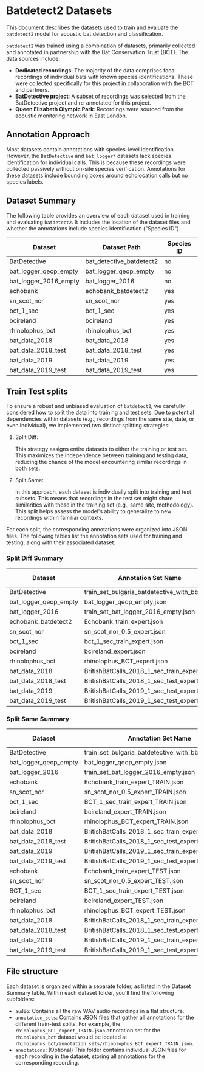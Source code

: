 # Batdetect2 Datasets

This document describes the datasets used to train and evaluate the `batdetect2` model for acoustic bat detection and classification.

`batdetect2` was trained using a combination of datasets, primarily collected and annotated in partnership with the Bat Conservation Trust (BCT).
The data sources include:

- **Dedicated recordings**: The majority of the data comprises focal recordings of individual bats with known species identifications.
    These were collected specifically for this project in collaboration with the BCT and partners.
- **BatDetective project**: A subset of recordings was selected from the BatDetective project and re-annotated for this project.
- **Queen Elizabeth Olympic Park**: Recordings were sourced from the acoustic monitoring network in East London.

## Annotation Approach

Most datasets contain annotations with species-level identification.
However, the `BatDetective` and `bat_logger*` datasets lack species identification for individual calls.
This is because these recordings were collected passively without on-site species verification.
Annotations for these datasets include bounding boxes around echolocation calls but no species labels.

## Dataset Summary

The following table provides an overview of each dataset used in training and evaluating `batdetect2`.
It includes the location of the dataset files and whether the annotations include species identification ("Species ID").

| Dataset               | Dataset Path             | Species ID |
| --------------------- | ------------------------ | ---------- |
| BatDetective          | bat_detective_batdetect2 | no         |
| bat_logger_qeop_empty | bat_logger_qeop_empty    | no         |
| bat_logger_2016_empty | bat_logger_2016          | no         |
| echobank              | echobank_batdetect2      | yes        |
| sn_scot_nor           | sn_scot_nor              | yes        |
| bct_1_sec             | bct_1_sec                | yes        |
| bcireland             | bcireland                | yes        |
| rhinolophus_bct       | rhinolophus_bct          | yes        |
| bat_data_2018         | bat_data_2018            | yes        |
| bat_data_2018_test    | bat_data_2018_test       | yes        |
| bat_data_2019         | bat_data_2019            | yes        |
| bat_data_2019_test    | bat_data_2019_test       | yes        |

## Train Test splits

To ensure a robust and unbiased evaluation of `batdetect2`, we carefully considered how to split the data into training and test sets.
Due to potential dependencies within datasets (e.g., recordings from the same site, date, or even individual), we implemented two distinct splitting strategies:

1. Split Diff:

   This strategy assigns entire datasets to either the training or test set.
      This maximizes the independence between training and testing data, reducing the chance of the model encountering similar recordings in both sets.

2. Split Same:

   In this approach, each dataset is individually split into training and test subsets.
      This means that recordings in the test set might share similarities with those in the training set (e.g., same site, methodology).
      This split helps assess the model's ability to generalize to new recordings within familiar contexts.

For each split, the corresponding annotations were organized into JSON files.
The following tables list the annotation sets used for training and testing, along with their associated dataset:

### Split Diff Summary

| Dataset               | Annotation Set Name                           | Is Test |
| --------------------- | --------------------------------------------- | ------- |
| BatDetective          | train_set_bulgaria_batdetective_with_bbs.json | no      |
| bat_logger_qeop_empty | bat_logger_qeop_empty.json                    | no      |
| bat_logger_2016       | train_set_bat_logger_2016_empty.json          | no      |
| echobank_batdetect2   | Echobank_train_expert.json                    | no      |
| sn_scot_nor           | sn_scot_nor_0.5_expert.json                   | no      |
| bct_1_sec             | bct_1_sec_train_expert.json                   | no      |
| bcireland             | bcireland_expert.json                         | no      |
| rhinolophus_bct       | rhinolophus_BCT_expert.json                   | no      |
| bat_data_2018         | BritishBatCalls_2018_1_sec_train_expert.json  | yes     |
| bat_data_2018_test    | BritishBatCalls_2018_1_sec_test_expert.json   | yes     |
| bat_data_2019         | BritishBatCalls_2019_1_sec_test_expert.json   | yes     |
| bat_data_2019_test    | BritishBatCalls_2019_1_sec_test_expert.json   | yes     |

### Split Same Summary

| Dataset               | Annotation Set Name                                | Is Test |
| --------------------- | -------------------------------------------------- | ------- |
| BatDetective          | train_set_bulgaria_batdetective_with_bbs.json      | no      |
| bat_logger_qeop_empty | bat_logger_qeop_empty.json                         | no      |
| bat_logger_2016       | train_set_bat_logger_2016_empty.json               | no      |
| echobank              | Echobank_train_expert_TRAIN.json                   | no      |
| sn_scot_nor           | sn_scot_nor_0.5_expert_TRAIN.json                  | no      |
| bct_1_sec             | BCT_1_sec_train_expert_TRAIN.json                  | no      |
| bcireland             | bcireland_expert_TRAIN.json                        | no      |
| rhinolophus_bct       | rhinolophus_BCT_expert_TRAIN.json                  | no      |
| bat_data_2018         | BritishBatCalls_2018_1_sec_train_expert_TRAIN.json | no      |
| bat_data_2018_test    | BritishBatCalls_2018_1_sec_test_expert_TRAIN.json  | no      |
| bat_data_2019         | BritishBatCalls_2019_1_sec_train_expert_TRAIN.json | no      |
| bat_data_2019_test    | BritishBatCalls_2019_1_sec_test_expert_TRAIN.json  | no      |
| echobank              | Echobank_train_expert_TEST.json                    | yes     |
| sn_scot_nor           | sn_scot_nor_0.5_expert_TEST.json                   | yes     |
| BCT_1_sec             | BCT_1_sec_train_expert_TEST.json                   | yes     |
| bcireland             | bcireland_expert_TEST.json                         | yes     |
| rhinolophus_bct       | rhinolophus_BCT_expert_TEST.json                   | yes     |
| bat_data_2018         | BritishBatCalls_2018_1_sec_train_expert_TEST.json  | yes     |
| bat_data_2018_test    | BritishBatCalls_2018_1_sec_test_expert_TEST.json   | yes     |
| bat_data_2019         | BritishBatCalls_2019_1_sec_train_expert_TEST.json  | yes     |
| bat_data_2019_test    | BritishBatCalls_2019_1_sec_test_expert_TEST.json   | yes     |

## File structure

Each dataset is organized within a separate folder, as listed in the Dataset Summary table.
Within each dataset folder, you'll find the following subfolders:

- `audio`: Contains all the raw WAV audio recordings in a flat structure.
- `annotation_sets`: Contains JSON files that gather all annotations for the different train-test splits.
    For example, the `rhinolophus_BCT_expert_TRAIN.json` annotation set for the `rhinolophus_bct` dataset would be located at `rhinolophus_bct/annotation_sets/rhinolophus_BCT_expert_TRAIN.json`.
- `annotations`: (Optional) This folder contains individual JSON files for each recording in the dataset, storing all annotations for the corresponding recording.
